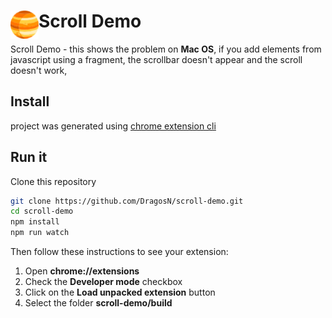 # <img src="public/icons/icon_48.png" width="45" align="left"> Scroll Demo

Scroll Demo - this shows the problem on **Mac OS**, if you add elements from javascript using a fragment, the scrollbar doesn't appear and the scroll doesn't work,


## Install

project was generated using [chrome extension cli](https://github.com/dutiyesh/chrome-extension-cli) 

## Run it

Clone this repository
```sh
git clone https://github.com/DragosN/scroll-demo.git
cd scroll-demo
npm install
npm run watch
```

Then follow these instructions to see your extension:
1. Open **chrome://extensions**
2. Check the **Developer mode** checkbox
3. Click on the **Load unpacked extension** button
4. Select the folder **scroll-demo/build**
